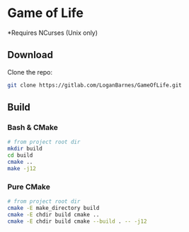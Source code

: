 Game of Life
============

*Requires NCurses (Unix only)

Download
--------
Clone the repo:

```bash
git clone https://gitlab.com/LoganBarnes/GameOfLife.git
```


Build
-----

### Bash & CMake

```bash
# from project root dir
mkdir build
cd build
cmake ..
make -j12
```

### Pure CMake

```bash
# from project root dir
cmake -E make_directory build
cmake -E chdir build cmake ..
cmake -E chdir build cmake --build . -- -j12
```
